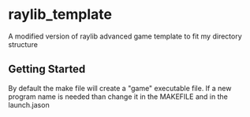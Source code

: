 # raylib_template

A modified version of raylib advanced game template to fit my directory structure

## Getting Started

By default the make file will create a "game" executable file. If a new program name is needed than change it in the MAKEFILE and in the launch.jason 


